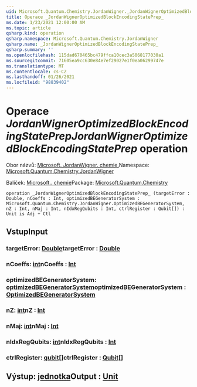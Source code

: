 ```yaml
---
uid: Microsoft.Quantum.Chemistry.JordanWigner._JordanWignerOptimizedBlockEncodingStatePrep_
title: Operace _JordanWignerOptimizedBlockEncodingStatePrep_
ms.date: 1/23/2021 12:00:00 AM
ms.topic: article
qsharp.kind: operation
qsharp.namespace: Microsoft.Quantum.Chemistry.JordanWigner
qsharp.name: _JordanWignerOptimizedBlockEncodingStatePrep_
qsharp.summary: ''
ms.openlocfilehash: 115dad670465bc479ffca10cec3a5068177030a1
ms.sourcegitcommit: 71605ea9cc630e84e7ef29027e1f0ea06299747e
ms.translationtype: MT
ms.contentlocale: cs-CZ
ms.lasthandoff: 01/26/2021
ms.locfileid: "98839402"
---
```

# <a name="_jordanwigneroptimizedblockencodingstateprep_-operation"></a><span data-ttu-id="d954a-102">Operace _JordanWignerOptimizedBlockEncodingStatePrep_</span><span class="sxs-lookup"><span data-stu-id="d954a-102">_JordanWignerOptimizedBlockEncodingStatePrep_ operation</span></span>

<span data-ttu-id="d954a-103">Obor názvů: [Microsoft. JordanWigner. chemie.](xref:Microsoft.Quantum.Chemistry.JordanWigner)</span><span class="sxs-lookup"><span data-stu-id="d954a-103">Namespace: [Microsoft.Quantum.Chemistry.JordanWigner](xref:Microsoft.Quantum.Chemistry.JordanWigner)</span></span>

<span data-ttu-id="d954a-104">Balíček: [Microsoft.. chemie](https://nuget.org/packages/Microsoft.Quantum.Chemistry)</span><span class="sxs-lookup"><span data-stu-id="d954a-104">Package: [Microsoft.Quantum.Chemistry](https://nuget.org/packages/Microsoft.Quantum.Chemistry)</span></span>




```qsharp
operation _JordanWignerOptimizedBlockEncodingStatePrep_ (targetError : Double, nCoeffs : Int, optimizedBEGeneratorSystem : Microsoft.Quantum.Chemistry.JordanWigner.OptimizedBEGeneratorSystem, nZ : Int, nMaj : Int, nIdxRegQubits : Int, ctrlRegister : Qubit[]) : Unit is Adj + Ctl
```


## <a name="input"></a><span data-ttu-id="d954a-105">Vstup</span><span class="sxs-lookup"><span data-stu-id="d954a-105">Input</span></span>

### <a name="targeterror--double"></a><span data-ttu-id="d954a-106">targetError: [Double](xref:microsoft.quantum.lang-ref.double)</span><span class="sxs-lookup"><span data-stu-id="d954a-106">targetError : [Double](xref:microsoft.quantum.lang-ref.double)</span></span>




### <a name="ncoeffs--int"></a><span data-ttu-id="d954a-107">nCoeffs: [int](xref:microsoft.quantum.lang-ref.int)</span><span class="sxs-lookup"><span data-stu-id="d954a-107">nCoeffs : [Int](xref:microsoft.quantum.lang-ref.int)</span></span>




### <a name="optimizedbegeneratorsystem--optimizedbegeneratorsystem"></a><span data-ttu-id="d954a-108">optimizedBEGeneratorSystem: [optimizedBEGeneratorSystem](xref:Microsoft.Quantum.Chemistry.JordanWigner.OptimizedBEGeneratorSystem)</span><span class="sxs-lookup"><span data-stu-id="d954a-108">optimizedBEGeneratorSystem : [OptimizedBEGeneratorSystem](xref:Microsoft.Quantum.Chemistry.JordanWigner.OptimizedBEGeneratorSystem)</span></span>




### <a name="nz--int"></a><span data-ttu-id="d954a-109">nZ: [int](xref:microsoft.quantum.lang-ref.int)</span><span class="sxs-lookup"><span data-stu-id="d954a-109">nZ : [Int](xref:microsoft.quantum.lang-ref.int)</span></span>




### <a name="nmaj--int"></a><span data-ttu-id="d954a-110">nMaj: [int](xref:microsoft.quantum.lang-ref.int)</span><span class="sxs-lookup"><span data-stu-id="d954a-110">nMaj : [Int](xref:microsoft.quantum.lang-ref.int)</span></span>




### <a name="nidxregqubits--int"></a><span data-ttu-id="d954a-111">nIdxRegQubits: [int](xref:microsoft.quantum.lang-ref.int)</span><span class="sxs-lookup"><span data-stu-id="d954a-111">nIdxRegQubits : [Int](xref:microsoft.quantum.lang-ref.int)</span></span>




### <a name="ctrlregister--qubit"></a><span data-ttu-id="d954a-112">ctrlRegister: [qubit](xref:microsoft.quantum.lang-ref.qubit)[]</span><span class="sxs-lookup"><span data-stu-id="d954a-112">ctrlRegister : [Qubit](xref:microsoft.quantum.lang-ref.qubit)[]</span></span>





## <a name="output--unit"></a><span data-ttu-id="d954a-113">Výstup: [jednotka](xref:microsoft.quantum.lang-ref.unit)</span><span class="sxs-lookup"><span data-stu-id="d954a-113">Output : [Unit](xref:microsoft.quantum.lang-ref.unit)</span></span>

